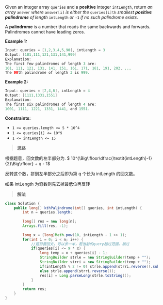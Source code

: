 Given an integer array `queries` and a **positive** integer `intLength`, return *an array* `answer` *where* `answer[i]` *is either the* `queries[i]th` *smallest **positive palindrome** of length* `intLength` *or* `-1` *if no such palindrome exists*.

A **palindrome** is a number that reads the same backwards and forwards. Palindromes cannot have leading zeros.

 

**Example 1:**

```java
Input: queries = [1,2,3,4,5,90], intLength = 3
Output: [101,111,121,131,141,999]
Explanation:
The first few palindromes of length 3 are:
101, 111, 121, 131, 141, 151, 161, 171, 181, 191, 202, ...
The 90th palindrome of length 3 is 999.
```

**Example 2:**

```java
Input: queries = [2,4,6], intLength = 4
Output: [1111,1331,1551]
Explanation:
The first six palindromes of length 4 are:
1001, 1111, 1221, 1331, 1441, and 1551.
```

 

**Constraints:**

- `1 <= queries.length <= 5 * 10^4`
- `1 <= queries[i] <= 10^9`
- `1 <= intLength <= 15`



> **思路**

根据题意，回文数的左半部分为. $ 10^{\Big\lfloor\dfrac{\textit{intLength}-1}{2}\Big\rfloor} + q - 1$


反转这个数，拼到左半部分之后即为第 q 个长为 intLength 的回文数。

如果 intLength 为奇数则先去掉最低位再反转



> **解法**

```java
class Solution {
    public long[] kthPalindrome(int[] queries, int intLength) {
        int n = queries.length;
    	
    	long[] res = new long[n];
    	Arrays.fill(res, -1);
    	
        long x = (long)Math.pow(10, intLength - 1 >> 1);
    	for(int i = 0; i < n; i++) {
    		//题目要回文，可以求一半，若当前的query超过范围。跳过
            if(queries[i] <= 9 * x) {
                long temp = x + queries[i] - 1;
                StringBuilder strle = new StringBuilder(temp + "");
                StringBuilder strri = new StringBuilder(temp + "");
                if(intLength % 2 != 0) strle.append(strri.reverse().substring(1));
                else strle.append(strri.reverse());
                res[i] = Long.parseLong(strle.toString());
            }
    	}
    	return res;
    }
}
```


